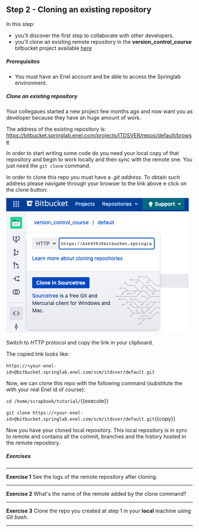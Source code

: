 ## Step 2 - Cloning an existing repository
In this step:
* you'll discover the first step to collaborate with other developers.
* you'll clone an existing remote repository in the **version_control_course** bitbucket project available [here](https://bitbucket.springlab.enel.com/projects/ITDSVER) 

##### Prerequisites
* You must have an Enel account and be able to access the Springlab environment.

##### Clone an existing repository
Your collegaues started a new project few months ago and now want you as developer because they have an huge amount of work.


The address of the existing repository is: https://bitbucket.springlab.enel.com/projects/ITDSVER/repos/default/browse

In order to start writing some code do you need your local copy of that repository and begin to work locally and then sync with the remote one. You just need the `git clone` command.


In order to clone this repo you must have a *.git address*.
To obtain such address please navigate through your browser to the link above e click on the clone button:

![](./assets/cloning_repo_button.png)

Switch to *HTTP* protocol and copy the link in your clipboard.

The copied link looks like:

`https://<your-enel-id>@bitbucket.springlab.enel.com/scm/itdsver/default.git`

Now, we can clone this repo with the following command (substitute the <your-enel-id> with your real Enel id of course):


```cd /home/scrapbook/tutorial/```{{execute}}

```git clone https://<your-enel-id>@bitbucket.springlab.enel.com/scm/itdsver/default.git```{{copy}}

Now you have your cloned local repository. This local repository is in sync to remote and contains all the commit, branches and the history hosted in the remote repository.

##### Exercises

---
**Exercise 1**
See the logs of the remote repository after cloning.

---

**Exercise 2**
What's the name of the remote added by the clone command?

---

**Exercise 3**
Clone the repo you created at step 1 in your **local** machine using *Git bash*.

---
